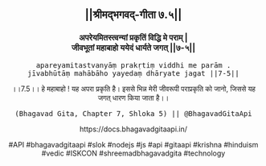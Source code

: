 <center><h2>||श्रीमद्‍भगवद्‍-गीता ७.५||</h2>
<h3>अपरेयमितस्त्वन्यां प्रकृतिं विद्धि मे पराम् |<br/>जीवभूतां महाबाहो ययेदं धार्यते जगत् ||७-५||</h3>
<pre>apareyamitastvanyāṃ prakṛtiṃ viddhi me parām .<br/>jīvabhūtāṃ mahābāho yayedaṃ dhāryate jagat ||7-5||</pre>
<p>।।7.5।। हे महाबाहो ! यह अपरा प्रकृति है। इससे भिन्न मेरी जीवरूपी पराप्रकृति को जानो, जिससे यह जगत् धारण किया जाता है।।</p>
<pre>(Bhagavad Gita, Chapter 7, Shloka 5) || @BhagavadGitaApi</pre><p>https://docs.bhagavadgitaapi.in/</p><p>#API #bhagavadgitaapi #slok #nodejs #js #api #gitaapi #krishna #hinduism #vedic #ISKCON #shreemadbhagavadgita #technology</p></center>